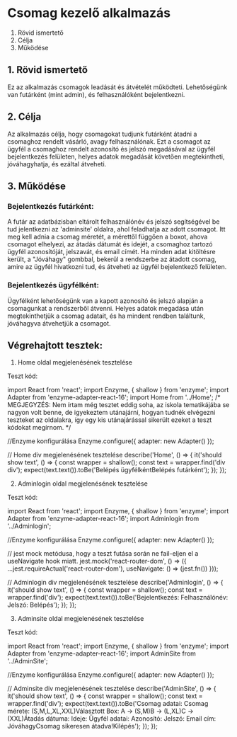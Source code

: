# Csomag kezelő alkalmazás

 1. Rövid ismertető
 2. Célja
 3. Működése

## 1. Rövid ismertető
Ez az alkalmazás csomagok leadását és átvételét működteti. Lehetőségünk van futárként (mint admin), és felhasználóként bejelentkezni. 

## 2. Célja
Az alkalmazás célja, hogy csomagokat tudjunk futárként átadni a csomaghoz rendelt vásárló, avagy felhasználónak. Ezt a csomagot az ügyfél a csomaghoz rendelt azonosító és jelszó megadásával az ügyfél bejelentkezés felületen, helyes adatok megadását követően megtekintheti, jóváhagyhatja, és ezáltal átveheti.
## 3. Működése
### Bejelentkezés futárként:
A futár az adatbázisban eltárolt felhasználónév és jelszó segítségével be tud jelentkezni az 'adminsite' oldalra, ahol feladhatja az adott csomagot. Itt meg kell adnia a csomag méretét, a mérettől függően a boxot, ahova csomagot elhelyezi, az átadás dátumát és idejét, a csomaghoz tartozó ügyfél azonosítóját, jelszavát, és email címét. Ha minden adat kitöltésre került, a "Jóváhagy" gombbal, bekerül a rendszerbe az átadott csomag, amire az ügyfél hivatkozni tud, és átveheti az ügyfél bejelentkező felületen.
### Bejelentkezés ügyfélként:
Ügyfélként lehetőségünk van a kapott azonosító és jelszó alapján a csomagunkat a rendszerből átvenni. Helyes adatok megadása után megtekinthetjük a csomag adatait, és ha mindent rendben találtunk, jóváhagyva átvehetjük a csomagot.
## Végrehajtott tesztek:

1. Home oldal megjelenésének tesztelése

Teszt kód:

import  React  from  'react';
import  Enzyme, { shallow } from  'enzyme';
import  Adapter  from  'enzyme-adapter-react-16';
import  Home  from  '../Home';
/*
MEGJEGYZÉS:
Nem írtam még tesztet eddig soha, az iskola tematikájába se nagyon volt benne, de igyekeztem utánajárni, hogyan tudnék elvégezni teszteket az oldalakra, így egy kis utánajárással sikerült ezeket a teszt kódokat megírnom.
*/

//Enzyme konfigurálása
Enzyme.configure({ adapter:  new  Adapter() });

// Home div megjelenésének tesztelése
describe('Home', () => {
	it('should show text', () => {
	const  wrapper = shallow(<Home  />);
	const  text = wrapper.find('div div');
	expect(text.text()).toBe('Belépés ügyfélkéntBelépés futárként');
	});
});

2. Adminlogin oldal megjelenésének tesztelése

Teszt kód:

import  React  from  'react';
import  Enzyme, { shallow } from  'enzyme';
import  Adapter  from  'enzyme-adapter-react-16';
import  Adminlogin  from  '../Adminlogin';

//Enzyme konfigurálása
Enzyme.configure({ adapter:  new  Adapter() });

// jest mock metódusa, hogy a teszt futása során ne fail-eljen el a useNavigate hook miatt.
jest.mock('react-router-dom', () => ({
...jest.requireActual('react-router-dom'),
useNavigate: () => (jest.fn())
}));

// Adminlogin div megjelenésének tesztelése
describe('Adminlogin', () => {
it('should show text', () => {
const  wrapper = shallow(<Adminlogin  />);
const  text = wrapper.find('div');
expect(text.text()).toBe('Bejelentkezés: Felhasználónév: Jelszó: Belépés');
});
});

3. Adminsite oldal megjelenésének tesztelése

Teszt kód:

import  React  from  'react';
import  Enzyme, { shallow } from  'enzyme';
import  Adapter  from  'enzyme-adapter-react-16';
import  AdminSite  from  '../AdminSite';

//Enzyme konfigurálása
Enzyme.configure({ adapter:  new  Adapter() });

// Adminsite div megjelenésének tesztelése
describe('AdminSite', () => {
it('should show text', () => {
const  wrapper = shallow(<AdminSite  />);
const  text = wrapper.find('div');
expect(text.text()).toBe('Csomag adatai: Csomag mérete: (S,M,L,XL,XXL)Választott Box: A -> (S,M)B -> (L,XL)C -> (XXL)Átadás dátuma: Ideje: Ügyfél adatai: Azonosító: Jelszó: Email cím: JóváhagyCsomag sikeresen átadva!Kilépés');
});
});
